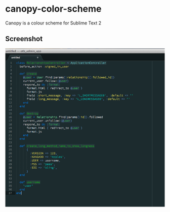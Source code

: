 # canopy-color-scheme
Canopy is a colour scheme for Sublime Text 2

## Screenshot
![](https://raw.githubusercontent.com/technancy/canopy-color-scheme/master/screenshot.png)

